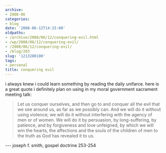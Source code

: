 ```yaml
---
archive:
- 2008-06
categories:
- blog
date: '2008-06-12T14:15:00'
oldpaths:
- /archive/2008/06/12/conquering-evil.html
- /wp/2008/06/12/conquering-evil/
- /2008/06/12/conquering-evil/
- /blog/203
slug: '1213280100'
tags:
- personal
title: conquering evil
---
```


i always knew i could learn something by reading the daily unifarce. here
is a great quote i definitely plan on using in my moral government
sacrament meeting talk:

> Let us conquer ourselves, and then go to and conquer all the evil that
> we see around us, as far as we possibly can. And we will do it without
> using violence; we will do it without interfering with the agency of men
> or of women. We will do it by persuasion, by long-suffering, by
> patience, and by forgiveness and love unfeigned, by which we will win
> the hearts, the affections and the souls of the children of men to the
> truth as God has revealed it to us.

--- joseph f. smith, gospel doctrine 253-254


